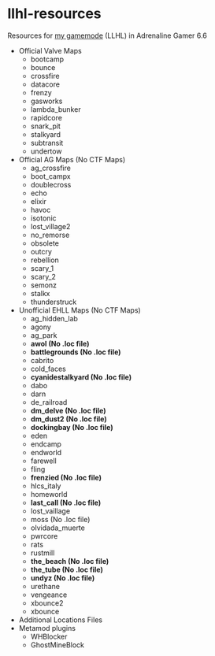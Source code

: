 # llhl-resources
 Resources for [my gamemode](https://github.com/FlyingCat-X/llhl) (LLHL) in Adrenaline Gamer 6.6

- Official Valve Maps
    - bootcamp
    - bounce
    - crossfire
    - datacore
    - frenzy
    - gasworks
    - lambda_bunker
    - rapidcore
    - snark_pit
    - stalkyard
    - subtransit
    - undertow
- Official AG Maps (No CTF Maps)
    - ag_crossfire
    - boot_campx
    - doublecross
    - echo
    - elixir
    - havoc
    - isotonic
    - lost_village2
    - no_remorse
    - obsolete
    - outcry
    - rebellion
    - scary_1
    - scary_2
    - semonz
    - stalkx
    - thunderstruck
- Unofficial EHLL Maps (No CTF Maps)
    - ag_hidden_lab
    - agony
    - ag_park
    - **awol (No .loc file)**
    - **battlegrounds (No .loc file)**
    - cabrito
    - cold_faces
    - **cyanidestalkyard (No .loc file)**
    - dabo
    - darn
    - de_railroad
    - **dm_delve (No .loc file)**
    - **dm_dust2 (No .loc file)**
    - **dockingbay (No .loc file)**
    - eden
    - endcamp
    - endworld
    - farewell
    - fling
    - **frenzied (No .loc file)**
    - hlcs_italy
    - homeworld
    - **last_call (No .loc file)**
    - lost_vaillage
    - moss (No .loc file)
    - olvidada_muerte
    - pwrcore
    - rats
    - rustmill
    - **the_beach (No .loc file)**
    - **the_tube (No .loc file)**
    - **undyz (No .loc file)**
    - urethane
    - vengeance
    - xbounce2
    - xbounce
- Additional Locations Files
- Metamod plugins
    - WHBlocker
    - GhostMineBlock
